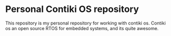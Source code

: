 # Personal Contiki OS repository

This repository is my personal repository for working with contiki os. Contiki os an open source RTOS for embedded systems, and its quite awesome.


